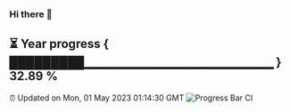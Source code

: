 ### Hi there 👋
⏳ Year progress { █████████▁▁▁▁▁▁▁▁▁▁▁▁▁▁▁▁▁▁▁▁▁ } 32.89 %
---
⏰ Updated on Mon, 01 May 2023 01:14:30 GMT
![Progress Bar CI](https://github.com/liununu/liununu/workflows/Progress%20Bar%20CI/badge.svg)
